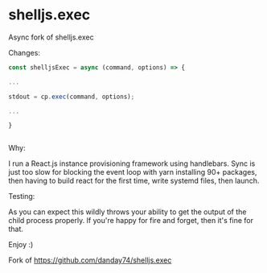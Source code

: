 # shelljs.exec

Async fork of shelljs.exec 

Changes:

```javascript
const shelljsExec = async (command, options) => {

...

stdout = cp.exec(command, options);

...

}



```
Why:

I run a React.js instance provisioning framework using handlebars. Sync is just too slow for blocking the event loop with yarn installing 90+ packages, then having to build react for the first time, write systemd files, then launch.

Testing:

As you can expect this wildly throws your ability to get the output of the child process properly. If you're happy for fire and forget,  then it's fine for that.

Enjoy :)


Fork of https://github.com/danday74/shelljs.exec
